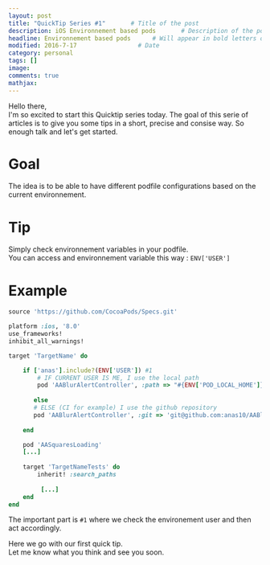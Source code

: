 ```yaml
---
layout: post
title: "QuickTip Series #1"       # Title of the post
description: iOS Environnement based pods       # Description of the post, used for Facebook Opengraph & Twitter
headline: Environnement based pods      # Will appear in bold letters on top of the post
modified: 2016-7-17                 # Date
category: personal
tags: []
image:
comments: true
mathjax:
---
```


Hello there,  
I'm so excited to start this Quicktip series today.
The goal of this serie of articles is to give you some tips in a short, precise and consise way.
So enough talk and let's get started.

# Goal

The idea is to be able to have different podfile configurations based on the current environnement.<!--more-->

# Tip

Simply check environnement variables in your podfile.  
You can access and environnement variable this way : `ENV['USER']`

# Example

```ruby
source 'https://github.com/CocoaPods/Specs.git'

platform :ios, '8.0'
use_frameworks!
inhibit_all_warnings!

target 'TargetName' do

    if ['anas'].include?(ENV['USER']) #1
    	# IF CURRENT USER IS ME, I use the local path
    	pod 'AABlurAlertController', :path => "#{ENV['POD_LOCAL_HOME']}/AABlurAlertController"
    	
       else
       # ELSE (CI for example) I use the github repository
       pod 'AABlurAlertController', :git => 'git@github.com:anas10/AABlurAlertController.git', :branch => 'master'
       
    end

    pod 'AASquaresLoading'
	[...]
	
    target 'TargetNameTests' do
        inherit! :search_paths
        
		 [...]
    end
end
```
The important part is `#1` where we check the environement user and then act accordingly.

Here we go with our first quick tip.  
Let me know what you think and see you soon.
